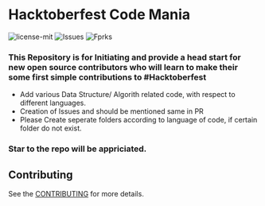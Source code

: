 # Hacktoberfest Code Mania
 ![license-mit](https://img.shields.io/github/license/CollectorContributor/Hacktoberfest-Code-Mania) ![Issues](https://img.shields.io/github/issues/CollectorContributor/Hacktoberfest-Code-Mania)
 ![Fprks](	https://img.shields.io/github/forks/CollectorContributor/Hacktoberfest-Code-Mania)
### This Repository is for Initiating and provide a head start for new open source contributors who will learn to make their some first simple contributions to #Hacktoberfest


* Add various Data Structure/ Algorith related code, with respect to different languages.
* Creation of Issues and should be mentioned same in PR
* Please Create seperate folders according to language of code, if certain folder do not exist.
### Star to the repo will be appriciated.

## Contributing
See the [CONTRIBUTING](CONTRIBUTING.md) for more details.
